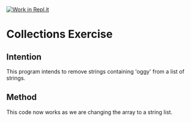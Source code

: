 [![Work in Repl.it](https://classroom.github.com/assets/work-in-replit-14baed9a392b3a25080506f3b7b6d57f295ec2978f6f33ec97e36a161684cbe9.svg)](https://classroom.github.com/online_ide?assignment_repo_id=2970289&assignment_repo_type=AssignmentRepo)
# Collections Exercise
## Intention
This program intends to remove strings containing 'oggy' from a list of strings. 
## Method
This code now works as we are changing the array to a string list.
